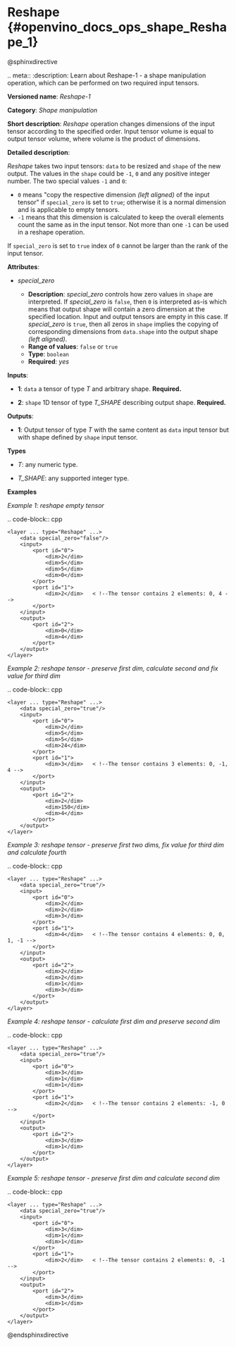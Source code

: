 # Reshape {#openvino_docs_ops_shape_Reshape_1}

@sphinxdirective

.. meta::
  :description: Learn about Reshape-1 - a shape manipulation operation, which 
                can be performed on two required input tensors.

**Versioned name**: *Reshape-1*

**Category**: *Shape manipulation*

**Short description**: *Reshape* operation changes dimensions of the input tensor according to the specified order. Input tensor volume is equal to output tensor volume, where volume is the product of dimensions.

**Detailed description**:

*Reshape* takes two input tensors: ``data`` to be resized and ``shape`` of the new output. The values in the ``shape`` could be ``-1``, ``0`` and any positive integer number. The two special values ``-1`` and ``0``:

* ``0`` means "copy the respective dimension *(left aligned)* of the input tensor" if ``special_zero`` is set to ``true``; otherwise it is a normal dimension and is applicable to empty tensors.
* ``-1`` means that this dimension is calculated to keep the overall elements count the same as in the input tensor. Not more than one ``-1`` can be used in a reshape operation.

If ``special_zero`` is set to ``true`` index of ``0`` cannot be larger than the rank of the input tensor.

**Attributes**:

* *special_zero*

  * **Description**: *special_zero* controls how zero values in ``shape`` are interpreted. If *special_zero* is ``false``, then ``0`` is interpreted as-is which means that output shape will contain a zero dimension at the specified location. Input and output tensors are empty in this case. If *special_zero* is ``true``, then all zeros in ``shape`` implies the copying of corresponding dimensions from ``data.shape`` into the output shape *(left aligned)*.
  * **Range of values**: ``false`` or ``true``
  * **Type**: ``boolean``
  * **Required**: *yes*

**Inputs**:

*   **1**: ``data`` a tensor of type *T* and arbitrary shape. **Required.**

*   **2**: ``shape`` 1D tensor of type *T_SHAPE* describing output shape. **Required.**

**Outputs**:

*   **1**: Output tensor of type *T* with the same content as ``data`` input tensor but with shape defined by ``shape`` input tensor.

**Types**

* *T*: any numeric type.

* *T_SHAPE*: any supported integer type.

**Examples**

*Example 1: reshape empty tensor*

.. code-block:: cpp

    <layer ... type="Reshape" ...>
        <data special_zero="false"/>
        <input>
            <port id="0">
                <dim>2</dim>
                <dim>5</dim>
                <dim>5</dim>
                <dim>0</dim>
            </port>
            <port id="1">
                <dim>2</dim>   < !--The tensor contains 2 elements: 0, 4 -->
            </port>
        </input>
        <output>
            <port id="2">
                <dim>0</dim>
                <dim>4</dim>
            </port>
        </output>
    </layer>


*Example 2: reshape tensor - preserve first dim, calculate second and fix value for third dim*

.. code-block:: cpp

    <layer ... type="Reshape" ...>
        <data special_zero="true"/>
        <input>
            <port id="0">
                <dim>2</dim>
                <dim>5</dim>
                <dim>5</dim>
                <dim>24</dim>
            </port>
            <port id="1">
                <dim>3</dim>   < !--The tensor contains 3 elements: 0, -1, 4 -->
            </port>
        </input>
        <output>
            <port id="2">
                <dim>2</dim>
                <dim>150</dim>
                <dim>4</dim>
            </port>
        </output>
    </layer>


*Example 3: reshape tensor - preserve first two dims, fix value for third dim and calculate fourth*

.. code-block:: cpp

    <layer ... type="Reshape" ...>
        <data special_zero="true"/>
        <input>
            <port id="0">
                <dim>2</dim>
                <dim>2</dim>
                <dim>3</dim>
            </port>
            <port id="1">
                <dim>4</dim>   < !--The tensor contains 4 elements: 0, 0, 1, -1 -->
            </port>
        </input>
        <output>
            <port id="2">
                <dim>2</dim>
                <dim>2</dim>
                <dim>1</dim>
                <dim>3</dim>
            </port>
        </output>
    </layer>


*Example 4: reshape tensor - calculate first dim and preserve second dim*

.. code-block:: cpp

    <layer ... type="Reshape" ...>
        <data special_zero="true"/>
        <input>
            <port id="0">
                <dim>3</dim>
                <dim>1</dim>
                <dim>1</dim>
            </port>
            <port id="1">
                <dim>2</dim>   < !--The tensor contains 2 elements: -1, 0 -->
            </port>
        </input>
        <output>
            <port id="2">
                <dim>3</dim>
                <dim>1</dim>
            </port>
        </output>
    </layer>


*Example 5: reshape tensor - preserve first dim and calculate second dim*

.. code-block:: cpp

    <layer ... type="Reshape" ...>
        <data special_zero="true"/>
        <input>
            <port id="0">
                <dim>3</dim>
                <dim>1</dim>
                <dim>1</dim>
            </port>
            <port id="1">
                <dim>2</dim>   < !--The tensor contains 2 elements: 0, -1 -->
            </port>
        </input>
        <output>
            <port id="2">
                <dim>3</dim>
                <dim>1</dim>
            </port>
        </output>
    </layer>

@endsphinxdirective

